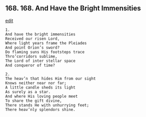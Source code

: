 
## 168.  168. And Have the Bright Immensities
[edit](https://docs.google.com/document/d/1x3fJy2Qa1PXFmmjOBNA8pnrWMHFTWRNe/edit?mode=html)






    1.
    And have the bright immensities
    Received our risen Lord,
    Where light years frame the Pleiades
    And point Orion’s sword?
    Do flaming suns His footsteps trace
    Thro’corridors sublime,
    The Lord of inter stellar space
    And conqueror of time?

    2.
    The heav’n that hides Him from our sight
    Knows neither near nor far;
    A little candle sheds its light
    As surely as a star.
    And where His loving people meet
    To share the gift divine,
    There stands He with unhurrying feet;
    There heav’nly splendors shine.
